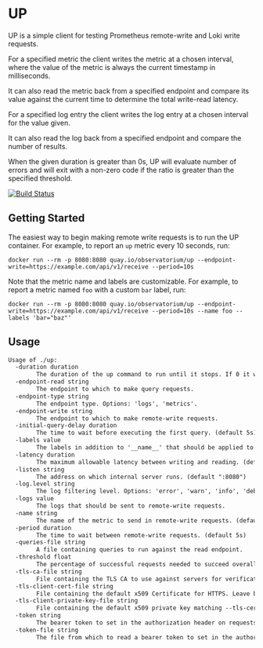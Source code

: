 # UP

UP is a simple client for testing Prometheus remote-write and Loki write requests.

For a specified metric the client writes the metric at a chosen interval, where the value of the metric is always the current timestamp in milliseconds. 

It can also read the metric back from a specified endpoint and compare its value against the current time to determine the total write-read latency.

For a specified log entry the client writes the log entry at a chosen interval for the value given. 

It can also read the log back from a specified endpoint and compare the number of results.

When the given duration is greater than 0s, UP will evaluate number of errors and will exit with a non-zero code if the ratio is greater than the specified threshold.

[![Build Status](https://cloud.drone.io/api/badges/observatorium/up/status.svg)](https://cloud.drone.io/observatorium/up)

## Getting Started

The easiest way to begin making remote write requests is to run the UP container.
For example, to report an `up` metric every 10 seconds, run:

```shell
docker run --rm -p 8080:8080 quay.io/observatorium/up --endpoint-write=https://example.com/api/v1/receive --period=10s
```

Note that the metric name and labels are customizable.
For example, to report a metric named `foo` with a custom `bar` label, run:

```shell
docker run --rm -p 8080:8080 quay.io/observatorium/up --endpoint-write=https://example.com/api/v1/receive --period=10s --name foo --labels 'bar="baz"'
```

## Usage

[embedmd]:# (tmp/help.txt)
```txt
Usage of ./up:
  -duration duration
    	The duration of the up command to run until it stops. If 0 it will not stop until the process is terminated. (default 5m0s)
  -endpoint-read string
    	The endpoint to which to make query requests.
  -endpoint-type string
    	The endpoint type. Options: 'logs', 'metrics'.
  -endpoint-write string
    	The endpoint to which to make remote-write requests.
  -initial-query-delay duration
    	The time to wait before executing the first query. (default 5s)
  -labels value
    	The labels in addition to '__name__' that should be applied to remote-write requests.
  -latency duration
    	The maximum allowable latency between writing and reading. (default 15s)
  -listen string
    	The address on which internal server runs. (default ":8080")
  -log.level string
    	The log filtering level. Options: 'error', 'warn', 'info', 'debug'. (default "info")
  -logs value
    	The logs that should be sent to remote-write requests.
  -name string
    	The name of the metric to send in remote-write requests. (default "up")
  -period duration
    	The time to wait between remote-write requests. (default 5s)
  -queries-file string
    	A file containing queries to run against the read endpoint.
  -threshold float
    	The percentage of successful requests needed to succeed overall. 0 - 1. (default 0.9)
  -tls-ca-file string
    	File containing the TLS CA to use against servers for verification. If no CA is specified, there won't be any verification.
  -tls-client-cert-file string
    	File containing the default x509 Certificate for HTTPS. Leave blank to disable TLS.
  -tls-client-private-key-file string
    	File containing the default x509 private key matching --tls-cert-file. Leave blank to disable TLS.
  -token string
    	The bearer token to set in the authorization header on requests. Takes predence over --token-file if set.
  -token-file string
    	The file from which to read a bearer token to set in the authorization header on requests.
```
